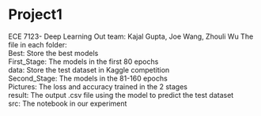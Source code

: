 # Project1
ECE 7123- Deep Learning
Out team: Kajal Gupta, Joe Wang, Zhouli Wu
The file in each folder:  
  Best:  Store the best models    
  First_Stage:  The models in the first 80 epochs  
  data:  Store the test dataset in Kaggle competition  
  Second_Stage:  The models in the 81-160 epochs  
  Pictures: The loss and accuracy trained in the 2 stages  
  result:  The output .csv file using the model to predict the test dataset  
  src: The notebook in our experiment  
